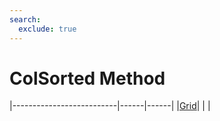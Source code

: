 ```yaml
---
search:
  exclude: true
---
```


<h1 class="heading"><span class="name">ColSorted Method</span></h1>

|--------------------------|------|------|
|[Grid](../objects/grid.md)|&nbsp;|&nbsp;|
